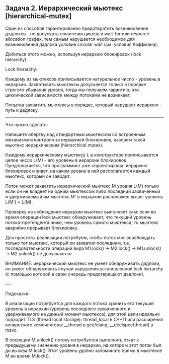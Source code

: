 ﻿## Задача 2. Иерархический мьютекс [hierarchical-mutex]


Один из способов гарантированно предотвратить возникновение дэдлоков - не допускать появления циклов в wait-for или resource allocation графах, тем самым нарушается необходимое для возникновения дэдлока условие circular wait (см. условия Коффмана).


Добиться этого можно, используя иерархию блокировок (lock hierarchy).


Lock hierarchy:


Каждому из мьютексов приписывается натуральное число - уровень в иерархии. Захватывать мьютексы допускается только в порядке строгого убывания уровня, тогда мы получаем гарантию, что циклической зависимости между потоками не возникает.


Попытка захватить мьютексы в порядке, который нарушает иерархию - путь к дедлоку.


---

Что нужно сделать:


Напишите обертку над стандартным мьютексом со встроенным механизмом контроля за иерархией блокировок, назовем такой мьютекс иерархическим (hierarchical mutex).


Каждому иерархическому мьютексу L в конструкторе приписывается целое число L(M) - его уровень в иерархии блокировок. Предполагается, что программист уже спроектировал иерархию блокировок и знает, на каком уровне в ней располагается каждый мьютекс, который он заводит.


Поток может захватить иерархический мьютекс М уровня L(М) только если он не владеет ни одним мьютексом либо последний захваченный и удерживаемый им мьютекс М' в иерархии расположен выше: уровень L(М') > L(M).


Проверку на соблюдение иерархии мьютекс выполняет сам: если во время операции lock мьютекс обнаруживает, что текущий уровень потока-претендента ниже, чем уровень самого мьютекса, то мьютекс аварийно прерывает блокировку.


Для простоты реализации потребуем, чтобы поток мог освобождать только тот мьютекс, который он захватил последним, т.е. последовательности операций вида M1.lock() -> M2.lock() -> M1.unlock() -> M2.unlock() не допускаются.


ВНИМАНИЕ: иерархический мьютекс не умеет обнаруживать дэдлоки, он умеет обнаруживать случаи нарушения установленной lock hierarchy (с помощью которой в свою очередь предотвращают дэдлоки).


—-


Подсказки:


В реализации потребуется для каждого потока хранить его текущий уровень в иерархии (уровень последнего захваченного и удерживаемого на данный момент мьютекса), для этой цели идеально подходит TLS (thread local storage): thread_local в C++11 или расширения конкретного компилятора: __thread в gcc/clang, __declspec(thread) в msvc.


В операции M.unlock() потоку потребуется выполнять откат к предыдущему значению уровня в иерархии, на котором этот поток был до вызова M.lock(). Этот уровень удобно запоминать прямо в мьютексе М во время M.lock().